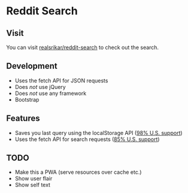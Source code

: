 # Reddit Search

## Visit
You can visit [realsrikar/reddit-search](https://realsrikar.github.io/reddit-search/) to check out the search.


## Development
- Uses the fetch API for JSON requests
- Does *not* use jQuery
- Does *not* use any framework
- Bootstrap

## Features
- Saves you last query using the localStorage API ([98% U.S. support](https://caniuse.com/#search=localstorage))
- Uses the fetch API for search requests ([85% U.S. support](https://caniuse.com/#search=fetch))

## TODO
- Make this a PWA (serve resources over cache etc.)
- Show user flair
- Show self text
